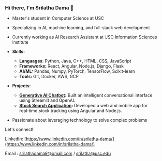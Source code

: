 ### Hi there, I'm Srilatha Dama 👋

- Master's student in Computer Science at USC
- Specializing in AI, machine learning, and full-stack web development
- Currently working as AI Research Assistant at USC Information Sciences Institute
  
- **Skills:**
  - **Languages:** Python, Java, C++, HTML, CSS, JavaScript
  - **Frameworks:** React, Angular, Node.js, Django, Flask
  - **AI/ML:** Pandas, Numpy, PyTorch, TensorFlow, Scikit-learn
  - **Tools:** Git, Docker, AWS, GCP
- **Projects:**
  - **[Generative AI Chatbot](https://github.com/SrilathaDama/Chatbot):** Built an intelligent conversational interface using Streamlit and OpenAI.
  - **[Stock Search Application](https://youtu.be/iSWFWgOraoA):** Developed a web and mobile app for real-time stock tracking using Angular and Node.js.
- Passionate about leveraging technology to solve complex problems

Let's connect!

LinkedIn: [https://www.linkedin.com/in/srilatha-dama/](https://www.linkedin.com/in/srilatha-dama/)

Email : [srilathadama9@gmail.com](url) / [srilatha@usc.edu](url)


<!--
**SrilathaDama/SrilathaDama** is a ✨ _special_ ✨ repository because its `README.md` (this file) appears on your GitHub profile.

Here are some ideas to get you started:

- 🔭 I’m currently working on ...
- 🌱 I’m currently learning ...
- 👯 I’m looking to collaborate on ...
- 🤔 I’m looking for help with ...
- 💬 Ask me about ...
- 📫 How to reach me: ...
- 😄 Pronouns: ...
- ⚡ Fun fact: ...
-->
